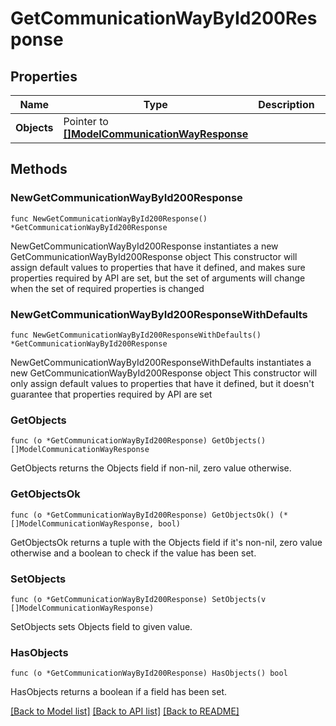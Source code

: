 # GetCommunicationWayById200Response

## Properties

Name | Type | Description | Notes
------------ | ------------- | ------------- | -------------
**Objects** | Pointer to [**[]ModelCommunicationWayResponse**](ModelCommunicationWayResponse.md) |  | [optional] 

## Methods

### NewGetCommunicationWayById200Response

`func NewGetCommunicationWayById200Response() *GetCommunicationWayById200Response`

NewGetCommunicationWayById200Response instantiates a new GetCommunicationWayById200Response object
This constructor will assign default values to properties that have it defined,
and makes sure properties required by API are set, but the set of arguments
will change when the set of required properties is changed

### NewGetCommunicationWayById200ResponseWithDefaults

`func NewGetCommunicationWayById200ResponseWithDefaults() *GetCommunicationWayById200Response`

NewGetCommunicationWayById200ResponseWithDefaults instantiates a new GetCommunicationWayById200Response object
This constructor will only assign default values to properties that have it defined,
but it doesn't guarantee that properties required by API are set

### GetObjects

`func (o *GetCommunicationWayById200Response) GetObjects() []ModelCommunicationWayResponse`

GetObjects returns the Objects field if non-nil, zero value otherwise.

### GetObjectsOk

`func (o *GetCommunicationWayById200Response) GetObjectsOk() (*[]ModelCommunicationWayResponse, bool)`

GetObjectsOk returns a tuple with the Objects field if it's non-nil, zero value otherwise
and a boolean to check if the value has been set.

### SetObjects

`func (o *GetCommunicationWayById200Response) SetObjects(v []ModelCommunicationWayResponse)`

SetObjects sets Objects field to given value.

### HasObjects

`func (o *GetCommunicationWayById200Response) HasObjects() bool`

HasObjects returns a boolean if a field has been set.


[[Back to Model list]](../README.md#documentation-for-models) [[Back to API list]](../README.md#documentation-for-api-endpoints) [[Back to README]](../README.md)


